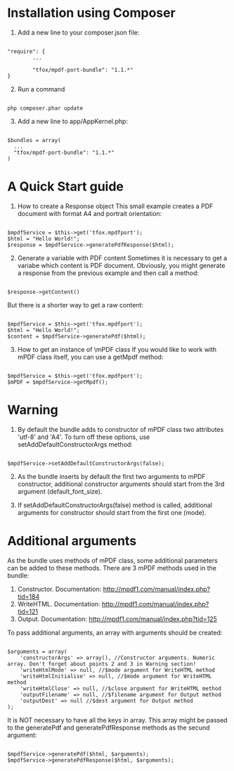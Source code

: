  Installation using Composer
==============================================
1. Add a new line to your composer.json file:
<pre><code>
"require": {
		...
        
        "tfox/mpdf-port-bundle": "1.1.*"
}
</code></pre>

2. Run a command
<pre><code>
php composer.phar update
</code></pre>

3. Add a new line to app/AppKernel.php:
<pre><code>
$bundles = array(
  ...
  "tfox/mpdf-port-bundle": "1.1.*"
)
</code></pre>

 A Quick Start guide
==============================================


1. How to create a Response object
This small example creates a PDF document with format A4 and portrait orientation:
<pre><code>
$mpdfService = $this->get('tfox.mpdfport');
$html = "<html><head></head><body>Hello World!</body></html>";
$response = $mpdfService->generatePdfResponse($html);
</code></pre>

2. Generate a variable with PDF content
Sometimes it is necessary to get a variabe which content is PDF document. Obviously, you might generate a response from the previous example and then call a method:
<pre><code>
$response->getContent()
</code></pre>
But there is a shorter way to get a raw content:
<pre><code>
$mpdfService = $this->get('tfox.mpdfport');
$html = "<html><head></head><body>Hello World!</body></html>";
$content = $mpdfService->generatePdf($html);
</code></pre>

3. How to get an instance of \mPDF class
If you would like to work with mPDF class itself, you can use a getMpdf method:
<pre><code>
$mpdfService = $this->get('tfox.mpdfport');
$mPDF = $mpdfService->getMpdf();
</code></pre>

Warning
==============================================

1. By default the bundle adds to constructor of mPDF class two attributes 'utf-8' and 'A4'. To turn off these options, use setAddDefaultConstructorArgs method:
<pre><code>
$mpdfService->setAddDefaultConstructorArgs(false);
</code></pre>

2. As the bundle inserts by default the first two arguments to mPDF constructor, additional constructor arguments should start from the 3rd argument (default_font_size).

3. If setAddDefaultConstructorArgs(false) method is called, additional arguments for constructor should start from the first one (mode).

 Additional arguments
==============================================
As the bundle uses methods of mPDF class, some additional parameters can be added to these methods. There are 3 mPDF methods used in the bundle:
1. Constructor. Documentation: http://mpdf1.com/manual/index.php?tid=184
2. WriteHTML. Documentation:  http://mpdf1.com/manual/index.php?tid=121
3. Output. Documentation:  http://mpdf1.com/manual/index.php?tid=125

To pass additional arguments, an array with arguments should be created:
<pre><code>
$arguments = array(
	'constructorArgs' => array(), //Constructor arguments. Numeric array. Don't forget about points 2 and 3 in Warning section!
	'writeHtmlMode' => null, //$mode argument for WriteHTML method
	'writeHtmlInitialise' => null, //$mode argument for WriteHTML method
	'writeHtmlClose' => null, //$close argument for WriteHTML method
	'outputFilename' => null, //$filename argument for Output method
	'outputDest' => null //$dest argument for Output method
);
</code></pre>
It is NOT necessary to have all the keys in array.
This array might be passed to the generatePdf and generatePdfResponse methods as the secund argument:
<pre><code>
$mpdfService->generatePdf($html, $arguments);
$mpdfService->generatePdfResponse($html, $arguments);
</code></pre>
